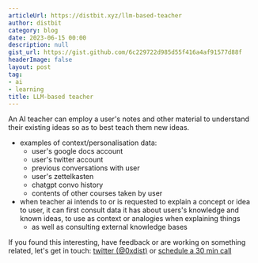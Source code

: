 ```yaml
---
articleUrl: https://distbit.xyz/llm-based-teacher
author: distbit
category: blog
date: 2023-06-15 00:00
description: null
gist_url: https://gist.github.com/6c229722d985d55f416a4af91577d88f
headerImage: false
layout: post
tag:
- ai
- learning
title: LLM-based teacher
---
```


 


An AI teacher can employ a user's notes and other material to understand their existing ideas so as to best teach them new ideas.  
- examples of context/personalisation data:  
	- user's google docs account  
	- user's twitter account  
	- previous conversations with user  
	- user's zettelkasten  
	- chatgpt convo history  
	- contents of other courses taken by user  
- when teacher ai intends to or is requested to explain a concept or idea to user, it can first consult data it has about users's knowledge and known ideas, to use as context or analogies when explaining things  
	- as well as consulting external knowledge bases  

If you found this interesting, have feedback or are working on something related, let's get in touch: [twitter (@0xdist)](https://twitter.com/0xdist) or [schedule a 30 min call](https://cal.com/distbit/30min)